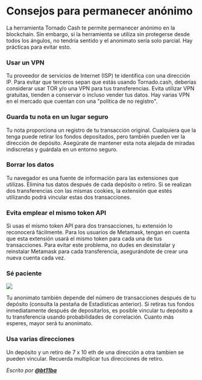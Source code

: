 # Consejos para permanecer anónimo

La herramienta Tornado Cash te permite permanecer anónimo en la blockchain. Sin embargo, si la herramienta se utiliza sin protegerse desde todos los ángulos, no tendría sentido y el anonimato sería solo parcial. Hay prácticas para evitar esto.

### Usar un VPN

Tu proveedor de servicios de Internet (ISP) te identifica con una dirección IP. Para evitar que terceros sepan que estás usando Tornado.cash, deberías considerar usar TOR y/o una VPN para tus transferencias. Evita utilizar VPN gratuitas, tienden a conservar o incluso vender tus datos. Hay varias VPN en el mercado que cuentan con una "política de no registro".

### Guarda tu nota en un lugar seguro <a href="#save-your-note-in-a-safe-place" id="save-your-note-in-a-safe-place"></a>

Tu nota proporciona un registro de tu transacción original. Cualquiera que la tenga puede retirar los fondos depositados, pero también pueden ver la dirección de depósito. Asegúrate de mantener esta nota alejada de miradas indiscretas y guárdala en un entorno seguro.

### Borrar los datos <a href="#delete-data" id="delete-data"></a>

Tu navegador es una fuente de información para las extensiones que utilizas. Elimina tus datos después de cada depósito o retiro. Si se realizan dos transferencias con las mismas cookies, la extensión que estés utilizando podrá vincular estas dos transacciones.

### Evita emplear el mismo token API <a href="#avoid-using-the-same-api-token" id="avoid-using-the-same-api-token"></a>

Si usas el mismo token API para dos transacciones, tu extensión lo reconocerá fácilmente. Para los usuarios de Metamask, tengan en cuenta que esta extensión usará el mismo token para cada una de tus transacciones. Para evitar este problema, no dudes en desinstalar y reinstalar Metamask para cada transferencia, asegurándote de crear una nueva cuenta cada vez.

### Sé paciente <a href="#be-patient" id="be-patient"></a>

![](https://gblobscdn.gitbook.com/assets%2F-MXflGk4w5pDjjlmPCuF%2F-MgQVRqU6Ff6ypW\_Q-fV%2F-MgQW0ko2bOUYlnsuG0F%2Fozxj.png?alt=media\&token=1debad58-aa3c-4638-9d18-1636e87e3d0a)

Tu anonimato también depende del número de transacciones después de tu depósito (consulta la pestaña de Estadísticas anterior). Si retiras tus fondos inmediatamente después de depositarlos, es posible vincular tu depósito a tu transferencia usando probabilidades de correlación. Cuanto más esperes, mayor será tu anonimato.

### Usa varias direcciones

Un depósito y un retiro de 7 x 10 eth de una dirección a otra tambien se pueden vincular. Recuerda multiplicar tus direcciones de retiro.

_Escrito por_ [_**@bt11ba**_](https://torn.community/u/bt11ba/)